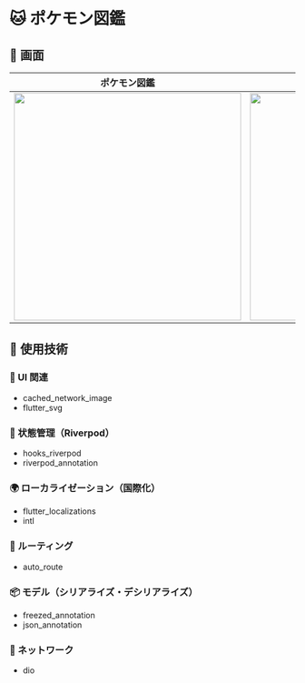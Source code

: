 # 🐱 ポケモン図鑑
## 🤖 画面
| ポケモン図鑑 | ポケモン詳細 | きのみ図鑑 |
| --------- | --------- | ------- |
| <img width=400 src="https://github.com/user-attachments/assets/6ef1fc1c-f535-4687-a01d-06df575dab44" /> | <img width=400 src="https://github.com/user-attachments/assets/a2d8b50b-60e6-4d35-b5a6-51d8ce19e102" /> | <img width=400 src="https://github.com/user-attachments/assets/e18ad1c4-a2b8-4faf-8992-543ed493cbf7" /> |


## 🔧 使用技術
### 🎨 UI 関連
- cached_network_image
- flutter_svg

### 🌿 状態管理（Riverpod）
- hooks_riverpod
- riverpod_annotation 

### 🌍 ローカライゼーション（国際化）
- flutter_localizations
- intl

### 🔀 ルーティング
- auto_route

### 📦 モデル（シリアライズ・デシリアライズ）
- freezed_annotation
- json_annotation

### 🔗 ネットワーク
- dio
